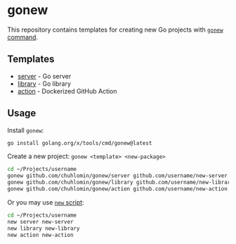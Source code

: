 # gonew

This repository contains templates for creating new Go projects with [`gonew` command](https://go.dev/blog/gonew).

## Templates

- [server](./server) - Go server
- [library](./library) - Go library
- [action](./action) - Dockerized GitHub Action

## Usage

Install `gonew`:

```bash
go install golang.org/x/tools/cmd/gonew@latest
```

Create a new project: `gonew <template> <new-package>`

```bash
cd ~/Projects/username
gonew github.com/chuhlomin/gonew/server github.com/username/new-server
gonew github.com/chuhlomin/gonew/library github.com/username/new-library
gonew github.com/chuhlomin/gonew/action github.com/username/new-action
```

Or you may use [`new` script](https://github.com/chuhlomin/aliases/blob/main/new.sh):

```bash
cd ~/Projects/username
new server new-server
new library new-library
new action new-action
```
